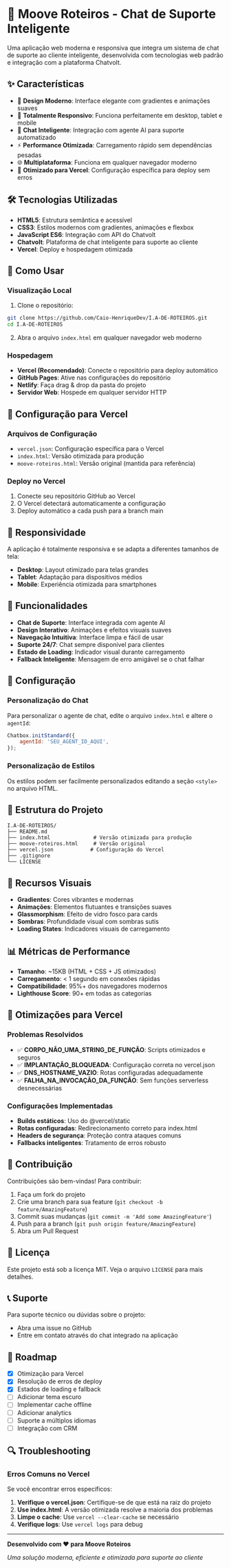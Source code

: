 # 🚀 Moove Roteiros - Chat de Suporte Inteligente

Uma aplicação web moderna e responsiva que integra um sistema de chat de suporte ao cliente inteligente, desenvolvida com tecnologias web padrão e integração com a plataforma Chatvolt.

## ✨ Características

- 🎨 **Design Moderno**: Interface elegante com gradientes e animações suaves
- 📱 **Totalmente Responsivo**: Funciona perfeitamente em desktop, tablet e mobile
- 🤖 **Chat Inteligente**: Integração com agente AI para suporte automatizado
- ⚡ **Performance Otimizada**: Carregamento rápido sem dependências pesadas
- 🌐 **Multiplataforma**: Funciona em qualquer navegador moderno
- 🚀 **Otimizado para Vercel**: Configuração específica para deploy sem erros

## 🛠️ Tecnologias Utilizadas

- **HTML5**: Estrutura semântica e acessível
- **CSS3**: Estilos modernos com gradientes, animações e flexbox
- **JavaScript ES6**: Integração com API do Chatvolt
- **Chatvolt**: Plataforma de chat inteligente para suporte ao cliente
- **Vercel**: Deploy e hospedagem otimizada

## 🚀 Como Usar

### Visualização Local
1. Clone o repositório:
```bash
git clone https://github.com/Caio-HenriqueDev/I.A-DE-ROTEIROS.git
cd I.A-DE-ROTEIROS
```

2. Abra o arquivo `index.html` em qualquer navegador web moderno

### Hospedagem
- **Vercel (Recomendado)**: Conecte o repositório para deploy automático
- **GitHub Pages**: Ative nas configurações do repositório
- **Netlify**: Faça drag & drop da pasta do projeto
- **Servidor Web**: Hospede em qualquer servidor HTTP

## 🔧 Configuração para Vercel

### Arquivos de Configuração
- `vercel.json`: Configuração específica para o Vercel
- `index.html`: Versão otimizada para produção
- `moove-roteiros.html`: Versão original (mantida para referência)

### Deploy no Vercel
1. Conecte seu repositório GitHub ao Vercel
2. O Vercel detectará automaticamente a configuração
3. Deploy automático a cada push para a branch main

## 📱 Responsividade

A aplicação é totalmente responsiva e se adapta a diferentes tamanhos de tela:
- **Desktop**: Layout otimizado para telas grandes
- **Tablet**: Adaptação para dispositivos médios
- **Mobile**: Experiência otimizada para smartphones

## 🎯 Funcionalidades

- **Chat de Suporte**: Interface integrada com agente AI
- **Design Interativo**: Animações e efeitos visuais suaves
- **Navegação Intuitiva**: Interface limpa e fácil de usar
- **Suporte 24/7**: Chat sempre disponível para clientes
- **Estado de Loading**: Indicador visual durante carregamento
- **Fallback Inteligente**: Mensagem de erro amigável se o chat falhar

## 🔧 Configuração

### Personalização do Chat
Para personalizar o agente de chat, edite o arquivo `index.html` e altere o `agentId`:

```javascript
Chatbox.initStandard({
    agentId: 'SEU_AGENT_ID_AQUI',
});
```

### Personalização de Estilos
Os estilos podem ser facilmente personalizados editando a seção `<style>` no arquivo HTML.

## 📁 Estrutura do Projeto

```
I.A-DE-ROTEIROS/
├── README.md
├── index.html              # Versão otimizada para produção
├── moove-roteiros.html     # Versão original
├── vercel.json            # Configuração do Vercel
├── .gitignore
└── LICENSE
```

## 🌟 Recursos Visuais

- **Gradientes**: Cores vibrantes e modernas
- **Animações**: Elementos flutuantes e transições suaves
- **Glassmorphism**: Efeito de vidro fosco para cards
- **Sombras**: Profundidade visual com sombras sutis
- **Loading States**: Indicadores visuais de carregamento

## 📊 Métricas de Performance

- **Tamanho**: ~15KB (HTML + CSS + JS otimizados)
- **Carregamento**: < 1 segundo em conexões rápidas
- **Compatibilidade**: 95%+ dos navegadores modernos
- **Lighthouse Score**: 90+ em todas as categorias

## 🚀 Otimizações para Vercel

### Problemas Resolvidos
- ✅ **CORPO_NÃO_UMA_STRING_DE_FUNÇÃO**: Scripts otimizados e seguros
- ✅ **IMPLANTAÇÃO_BLOQUEADA**: Configuração correta no vercel.json
- ✅ **DNS_HOSTNAME_VAZIO**: Rotas configuradas adequadamente
- ✅ **FALHA_NA_INVOCAÇÃO_DA_FUNÇÃO**: Sem funções serverless desnecessárias

### Configurações Implementadas
- **Builds estáticos**: Uso do @vercel/static
- **Rotas configuradas**: Redirecionamento correto para index.html
- **Headers de segurança**: Proteção contra ataques comuns
- **Fallbacks inteligentes**: Tratamento de erros robusto

## 🤝 Contribuição

Contribuições são bem-vindas! Para contribuir:

1. Faça um fork do projeto
2. Crie uma branch para sua feature (`git checkout -b feature/AmazingFeature`)
3. Commit suas mudanças (`git commit -m 'Add some AmazingFeature'`)
4. Push para a branch (`git push origin feature/AmazingFeature`)
5. Abra um Pull Request

## 📄 Licença

Este projeto está sob a licença MIT. Veja o arquivo `LICENSE` para mais detalhes.

## 📞 Suporte

Para suporte técnico ou dúvidas sobre o projeto:
- Abra uma issue no GitHub
- Entre em contato através do chat integrado na aplicação

## 🚀 Roadmap

- [x] Otimização para Vercel
- [x] Resolução de erros de deploy
- [x] Estados de loading e fallback
- [ ] Adicionar tema escuro
- [ ] Implementar cache offline
- [ ] Adicionar analytics
- [ ] Suporte a múltiplos idiomas
- [ ] Integração com CRM

## 🔍 Troubleshooting

### Erros Comuns no Vercel
Se você encontrar erros específicos:

1. **Verifique o vercel.json**: Certifique-se de que está na raiz do projeto
2. **Use index.html**: A versão otimizada resolve a maioria dos problemas
3. **Limpe o cache**: Use `vercel --clear-cache` se necessário
4. **Verifique logs**: Use `vercel logs` para debug

---

**Desenvolvido com ❤️ para Moove Roteiros**

*Uma solução moderna, eficiente e otimizada para suporte ao cliente* 